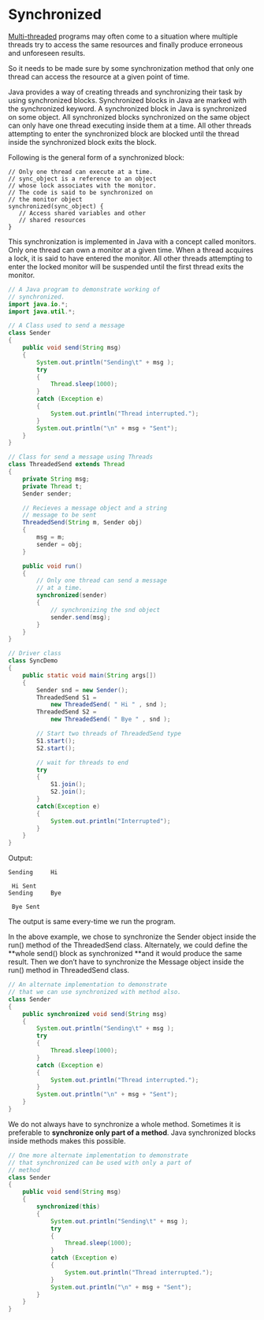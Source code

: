 # Synchronized

[Multi-threaded](http://quiz.geeksforgeeks.org/multithreading-in-java/) programs may often come to a situation where multiple threads try to access the same resources and finally produce erroneous and unforeseen results.

So it needs to be made sure by some synchronization method that only one thread can access the resource at a given point of time.

Java provides a way of creating threads and synchronizing their task by using synchronized blocks. Synchronized blocks in Java are marked with the synchronized keyword. A synchronized block in Java is synchronized on some object. All synchronized blocks synchronized on the same object can only have one thread executing inside them at a time. All other threads attempting to enter the synchronized block are blocked until the thread inside the synchronized block exits the block.

Following is the general form of a synchronized block:

```
// Only one thread can execute at a time. 
// sync_object is a reference to an object
// whose lock associates with the monitor. 
// The code is said to be synchronized on
// the monitor object
synchronized(sync_object) {
   // Access shared variables and other
   // shared resources
}
```

This synchronization is implemented in Java with a concept called monitors. Only one thread can own a monitor at a given time. When a thread acquires a lock, it is said to have entered the monitor. All other threads attempting to enter the locked monitor will be suspended until the first thread exits the monitor.

```java
// A Java program to demonstrate working of 
// synchronized. 
import java.io.*; 
import java.util.*; 

// A Class used to send a message 
class Sender 
{ 
    public void send(String msg) 
    { 
        System.out.println("Sending\t" + msg ); 
        try
        { 
            Thread.sleep(1000); 
        } 
        catch (Exception e) 
        { 
            System.out.println("Thread interrupted."); 
        } 
        System.out.println("\n" + msg + "Sent"); 
    } 
} 

// Class for send a message using Threads 
class ThreadedSend extends Thread 
{ 
    private String msg; 
    private Thread t; 
    Sender sender; 

    // Recieves a message object and a string 
    // message to be sent 
    ThreadedSend(String m, Sender obj) 
    { 
        msg = m; 
        sender = obj; 
    } 

    public void run() 
    { 
        // Only one thread can send a message 
        // at a time. 
        synchronized(sender) 
        { 
            // synchronizing the snd object 
            sender.send(msg); 
        } 
    } 
} 

// Driver class 
class SyncDemo 
{ 
    public static void main(String args[]) 
    { 
        Sender snd = new Sender(); 
        ThreadedSend S1 = 
            new ThreadedSend( " Hi " , snd ); 
        ThreadedSend S2 = 
            new ThreadedSend( " Bye " , snd ); 

        // Start two threads of ThreadedSend type 
        S1.start(); 
        S2.start(); 

        // wait for threads to end 
        try
        { 
            S1.join(); 
            S2.join(); 
        } 
        catch(Exception e) 
        { 
            System.out.println("Interrupted"); 
        } 
    } 
}
```

Output:

```
Sending     Hi 

 Hi Sent
Sending     Bye 

 Bye Sent
```

The output is same every-time we run the program.

In the above example, we chose to synchronize the Sender object inside the run() method of the ThreadedSend class. Alternately, we could define the **whole send() block as synchronized **and it would produce the same result. Then we don’t have to synchronize the Message object inside the run() method in ThreadedSend class.

```java
// An alternate implementation to demonstrate 
// that we can use synchronized with method also. 
class Sender 
{ 
    public synchronized void send(String msg) 
    { 
        System.out.println("Sending\t" + msg ); 
        try
        { 
            Thread.sleep(1000); 
        } 
        catch (Exception e) 
        { 
            System.out.println("Thread interrupted."); 
        } 
        System.out.println("\n" + msg + "Sent"); 
    } 
}
```

We do not always have to synchronize a whole method. Sometimes it is preferable to **synchronize only part of a method**. Java synchronized blocks inside methods makes this possible.

```java
// One more alternate implementation to demonstrate 
// that synchronized can be used with only a part of 
// method 
class Sender 
{ 
    public void send(String msg) 
    { 
        synchronized(this) 
        { 
            System.out.println("Sending\t" + msg ); 
            try
            { 
                Thread.sleep(1000); 
            } 
            catch (Exception e) 
            { 
                System.out.println("Thread interrupted."); 
            } 
            System.out.println("\n" + msg + "Sent"); 
        } 
    } 
}
```
